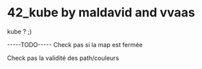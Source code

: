 # 42_kube by maldavid and vvaas
kube ? ;)

-----TODO-----
Check pas si la map est fermée

Check pas la validité des path/couleurs
